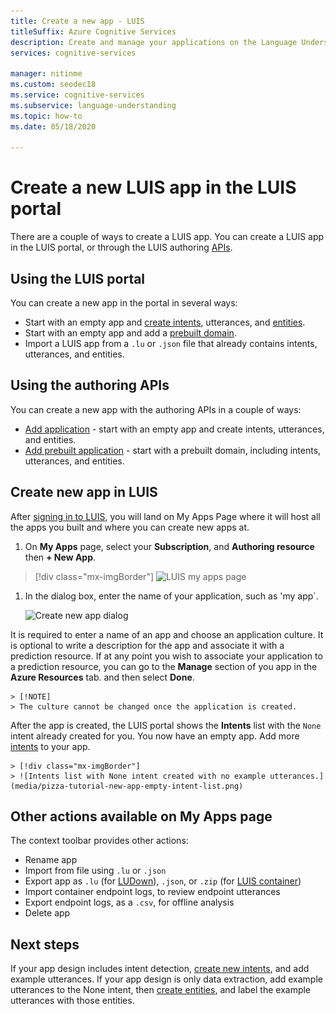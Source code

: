```yaml
---
title: Create a new app - LUIS
titleSuffix: Azure Cognitive Services
description: Create and manage your applications on the Language Understanding (LUIS) webpage.
services: cognitive-services

manager: nitinme
ms.custom: seodec18
ms.service: cognitive-services
ms.subservice: language-understanding
ms.topic: how-to
ms.date: 05/18/2020

---
```


# Create a new LUIS app in the LUIS portal
There are a couple of ways to create a LUIS app. You can create a LUIS app in the LUIS portal, or through the LUIS authoring [APIs](developer-reference-resource.md).

## Using the LUIS portal

You can create a new app in the portal in several ways:

* Start with an empty app and [create intents](luis-how-to-add-intents.md), utterances, and [entities](luis-how-to-add-entities.md).
* Start with an empty app and add a [prebuilt domain](luis-how-to-use-prebuilt-domains.md).
* Import a LUIS app from a `.lu` or `.json` file that already contains intents, utterances, and entities.

## Using the authoring APIs
You can create a new app with the authoring APIs in a couple of ways:

* [Add application](https://westeurope.dev.cognitive.microsoft.com/docs/services/luis-programmatic-apis-v3-0-preview/operations/5890b47c39e2bb052c5b9c2f) - start with an empty app and create intents, utterances, and entities.
* [Add prebuilt application](https://westeurope.dev.cognitive.microsoft.com/docs/services/luis-programmatic-apis-v3-0-preview/operations/59104e515aca2f0b48c76be5) - start with a prebuilt domain, including intents, utterances, and entities.


<a name="export-app"></a>
<a name="import-new-app"></a>
<a name="delete-app"></a>

## Create new app in LUIS

After [signing in to LUIS](sign-in-luis-portal.md), you will land on My Apps Page where it will host all the apps you built and where you can create new apps at.

1. On **My Apps** page, select your **Subscription**, and  **Authoring resource** then **+ New App**. 

> [!div class="mx-imgBorder"]
> ![LUIS my apps page](./media/select-sub-and-resource.png)

1. In the dialog box, enter the name of your application, such as 'my app`.

    ![Create new app dialog](./media/create-new-app-luis.png)

It is required to enter a name of an app and choose an application culture. It is optional to write a description for the app and associate it with a prediction resource.  If at any point you wish to associate your application to a prediction resource, you can go to the **Manage** section of you app in the **Azure Resources** tab.  and then select **Done**. 

    > [!NOTE]
    > The culture cannot be changed once the application is created.

After the app is created, the LUIS portal shows the **Intents** list with the `None` intent already created for you. You now have an empty app. Add more [intents](luis-how-to-add-intents.md) to your app.

    > [!div class="mx-imgBorder"]
    > ![Intents list with None intent created with no example utterances.](media/pizza-tutorial-new-app-empty-intent-list.png)

## Other actions available on My Apps page

The context toolbar provides other actions:

* Rename app
* Import from file using `.lu` or `.json`
* Export app as `.lu` (for [LUDown](https://github.com/microsoft/botbuilder-tools/tree/master/packages/Ludown)), `.json`, or `.zip` (for [LUIS container](luis-container-howto.md))
* Import container endpoint logs, to review endpoint utterances
* Export endpoint logs, as a `.csv`, for offline analysis
* Delete app

## Next steps

If your app design includes intent detection, [create new intents](luis-how-to-add-intents.md), and add example utterances. If your app design is only data extraction, add example utterances to the None intent, then [create entities](luis-how-to-add-example-utterances.md), and label the example utterances with those entities.
